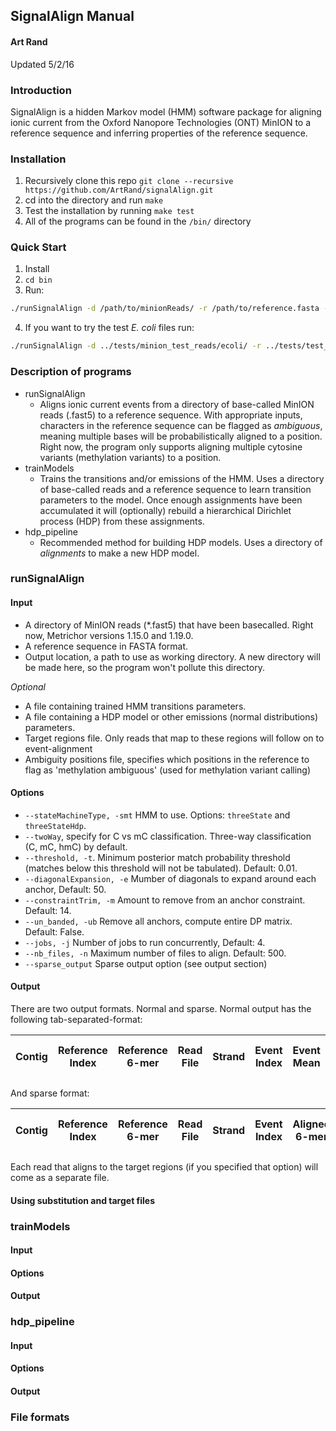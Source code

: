## SignalAlign Manual

#### Art Rand
Updated 5/2/16

### Introduction
SignalAlign is a hidden Markov model (HMM) software package for aligning ionic current from the Oxford Nanopore Technologies (ONT) MinION to a reference sequence and inferring properties of the reference sequence.

### Installation
1. Recursively clone this repo `git clone --recursive https://github.com/ArtRand/signalAlign.git`
2. cd into the directory and run `make`
3. Test the installation by running `make test`
4. All of the programs can be found in the `/bin/` directory

### Quick Start
1. Install
2. `cd bin`
3. Run:
```bash
./runSignalAlign -d /path/to/minionReads/ -r /path/to/reference.fasta -o /path/to/output/ 2> /dev/null
```
4. If you want to try the test _E. coli_ files run:
```bash
./runSignalAlign -d ../tests/minion_test_reads/ecoli/ -r ../tests/test_sequences/E.coli_K12.fasta -o ../tests/ 2> ../tests/test_run.err
```

### Description of programs
* runSignalAlign
    * Aligns ionic current events from a directory of base-called MinION reads (.fast5) to a reference sequence. With appropriate inputs, characters in the reference sequence can be flagged as _ambiguous_, meaning multiple bases will be probabilistically aligned to a position. Right now, the program only supports aligning multiple cytosine variants (methylation variants) to a position.
* trainModels
    * Trains the transitions and/or emissions of the HMM. Uses a directory of base-called reads and a reference sequence to learn transition parameters to the model. Once enough assignments have been accumulated it will (optionally) rebuild a hierarchical Dirichlet process (HDP) from these assignments.
* hdp_pipeline
    * Recommended method for building HDP models. Uses a directory of _alignments_ to make a new HDP model.

### runSignalAlign
#### Input
* A directory of MinION reads (*.fast5) that have been basecalled. Right now, Metrichor versions 1.15.0 and 1.19.0.
* A reference sequence in FASTA format.
* Output location, a path to use as working directory. A new directory will be made here, so the program won't pollute this directory.

_Optional_
* A file containing trained HMM transitions parameters.
* A file containing a HDP model or other emissions (normal distributions) parameters.
* Target regions file. Only reads that map to these regions will follow on to event-alignment
* Ambiguity positions file, specifies which positions in the reference to flag as 'methylation ambiguous' (used for methylation variant calling)

#### Options
* `--stateMachineType, -smt` HMM to use. Options: `threeState` and `threeStateHdp`.
* `--twoWay`, specify for C vs mC classification. Three-way classification (C, mC, hmC) by default.
* `--threshold, -t`. Minimum posterior match probability threshold (matches below this threshold will not be tabulated). Default: 0.01.
* `--diagonalExpansion, -e` Mumber of diagonals to expand around each anchor, Default: 50.
* `--constraintTrim, -m` Amount to remove from an anchor constraint. Default: 14.
* `--un_banded, -ub` Remove all anchors, compute entire DP matrix. Default: False.
* `--jobs, -j` Number of jobs to run concurrently, Default: 4.
* `--nb_files, -n` Maximum number of files to align. Default: 500.
* `--sparse_output` Sparse output option (see output section)
#### Output
There are two output formats. Normal and sparse. Normal output has the following tab-separated-format:

| Contig | Reference Index | Reference 6-mer | Read File | Strand | Event Index | Event Mean | Event Noise | Event Duration | Aligned 6-mer | Scaled Mean Current | Scaled Noise | Posterior Probability | Descaled Event Mean | Model (ONT) Mean | Path 6-mer |
|--- | --- | --- | --- | --- | --- | --- | --- | --- | --- | --- | --- | --- | --- | --- | --- |

And sparse format:

| Contig | Reference Index | Reference 6-mer | Read File | Strand | Event Index | Aligned 6-mer | Posterior Probability | Path 6-mer |
|--- | --- | --- | --- | --- | --- | --- | --- | --- |

Each read that aligns to the target regions (if you specified that option) will come as a separate file.

#### Using substitution and target files



### trainModels
#### Input
#### Options
#### Output

### hdp_pipeline
#### Input
#### Options
#### Output

### File formats
